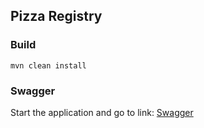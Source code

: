 ## Pizza Registry

### Build
`mvn clean install`

### Swagger
  Start the application and go to link: [Swagger](http://localhost:8080/pizza-registry/swagger-ui.html)